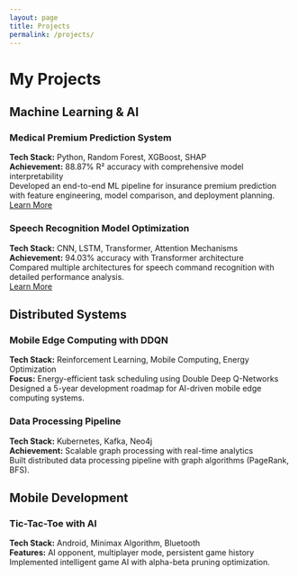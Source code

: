 ```yaml
---
layout: page
title: Projects
permalink: /projects/
---
```


# My Projects

## Machine Learning & AI

### Medical Premium Prediction System
**Tech Stack:** Python, Random Forest, XGBoost, SHAP  
**Achievement:** 88.87% R² accuracy with comprehensive model interpretability  
Developed an end-to-end ML pipeline for insurance premium prediction with feature engineering, model comparison, and deployment planning.  
[Learn More](./projects/medical-premium.html)

### Speech Recognition Model Optimization  
**Tech Stack:** CNN, LSTM, Transformer, Attention Mechanisms  
**Achievement:** 94.03% accuracy with Transformer architecture  
Compared multiple architectures for speech command recognition with detailed performance analysis.  
[Learn More](./projects/speech-recognition.html)

## Distributed Systems

### Mobile Edge Computing with DDQN
**Tech Stack:** Reinforcement Learning, Mobile Computing, Energy Optimization  
**Focus:** Energy-efficient task scheduling using Double Deep Q-Networks  
Designed a 5-year development roadmap for AI-driven mobile edge computing systems.

### Data Processing Pipeline
**Tech Stack:** Kubernetes, Kafka, Neo4j  
**Achievement:** Scalable graph processing with real-time analytics  
Built distributed data processing pipeline with graph algorithms (PageRank, BFS).

## Mobile Development

### Tic-Tac-Toe with AI
**Tech Stack:** Android, Minimax Algorithm, Bluetooth  
**Features:** AI opponent, multiplayer mode, persistent game history  
Implemented intelligent game AI with alpha-beta pruning optimization.
